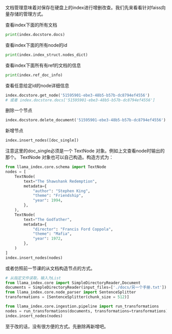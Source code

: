 文档管理意味着对保存在硬盘上的index进行增删改查。我们先来看看针对faiss向量存储的管理方式。

查看index下面的所有文档
```python
print(index.docstore.docs)
```

查看index下面的所有node的id
```python
print(index.index_struct.nodes_dict)
```

查看index下面所有有ref的文档的信息
```python
print(index.ref_doc_info)
```

查看任意给定id的node详细信息
```python
index.docstore.get_node('51595901-ebe3-48b5-b57b-dc8794ef4556')
# 或者 index.docstore.docs['51595901-ebe3-48b5-b57b-dc8794ef4556']
```


删除一个节点
```python
index.docstore.delete_document('51595901-ebe3-48b5-b57b-dc8794ef4556')
```


新增节点
```python
index.insert_nodes([doc_single])
```
注意这里的doc_single必须是一个 TextNode 对象。例如上文查看node时输出的那个。
TextNode 对象也可以自己构造。构造方式为：

```python
from llama_index.core.schema import TextNode
nodes = [
    TextNode(
        text="The Shawshank Redemption",
        metadata={
            "author": "Stephen King",
            "theme": "Friendship",
            "year": 1994,
        },
    ),
    TextNode(
        text="The Godfather",
        metadata={
            "director": "Francis Ford Coppola",
            "theme": "Mafia",
            "year": 1972,
        },
    )
]
index.insert_nodes(nodes)
```

或者仿照前一节课的从文档构造节点的方式。
```python
# 从指定文件读取，输入为List
from llama_index.core import SimpleDirectoryReader,Document
documents = SimpleDirectoryReader(input_files=['./docs/另一个手册.txt']).load_data()
from llama_index.core.node_parser import SentenceSplitter
transformations = [SentenceSplitter(chunk_size = 512)]

from llama_index.core.ingestion.pipeline import run_transformations
nodes = run_transformations(documents, transformations=transformations)
index.insert_nodes(nodes)
```
至于改的话，没有很方便的方式。先删除再新增吧。


